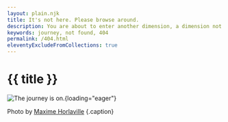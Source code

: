 ```yaml
---
layout: plain.njk
title: It's not here. Please browse around.
description: You are about to enter another dimension, a dimension not only of sight and sound but of mind. A journey into a wondrous land of imagination.
keywords: journey, not found, 404
permalink: /404.html
eleventyExcludeFromCollections: true
---
```


# {{ title }}

![The journey is on.](/assets/img/404.jpg){loading="eager"}

Photo by [Maxime Horlaville](https://unsplash.com/@mxhpics) {.caption}
